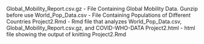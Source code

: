 
Global_Mobility_Report.csv.gz - File Containing Global Mobility Data. Gunzip before use
World_Pop_Data.csv - File Containing Populations of Different Countries
Project2.Rmd - Rmd file that analyzes World_Pop_Data.csv, Global_Mobility_Report.csv.gz, and COVID-WHO-DATA
Project2.html - html file showing the output of knitting Project2.Rmd 
